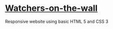 # [Watchers-on-the-wall](https://mondal10.github.io/Watchers-on-the-wall/)
Responsive website using basic HTML 5 and CSS 3
